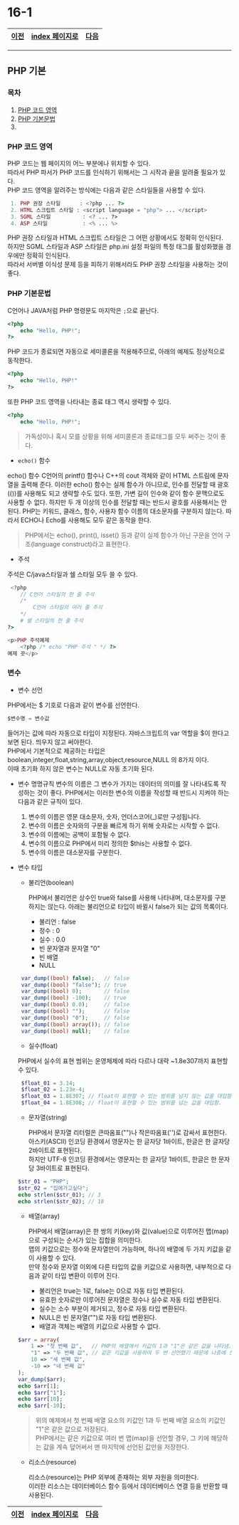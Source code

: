 # 16-1

[이전](./15.md)|[index 페이지로](./00index.md) |[다음](./16_2.md)
----|----|----
<hr>

## PHP 기본

### 목차

1. [PHP 코드 영역](#PHP-코드-영역)
1. [PHP 기본문법](#PHP-기본문법)
1.


### PHP 코드 영역

PHP 코드는 웹 페이지의 어느 부분에나 위치할 수 있다.<br>
따라서 PHP 파서가 PHP 코드를 인식하기 위해서는 그 시작과 끝을 알려줄 필요가 있다.<br>
PHP 코드 영역을 알려주는 방식에는 다음과 같은 스타일들을 사용할 수 있다.

```php
 1. PHP 권장 스타일      : <?php ... ?>
 2. HTML 스크립트 스타일 : <script language = "php"> ... </script>
 3. SGML 스타일          : <? ... ?>
 4. ASP 스타일           : <% ... %>
```
PHP 권장 스타일과 HTML 스크립트 스타일은 그 어떤 상황에서도 정확히 인식된다.<br>
하지만 SGML 스타일과 ASP 스타일은 php.ini 설정 파일의 특정 태그를 활성화했을 경우에만 정확히 인식된다.<br>
따라서 서버별 이식성 문제 등을 피하기 위해서라도 PHP 권장 스타일을 사용하는 것이 좋다.

### PHP 기본문법

C언어나 JAVA처럼 PHP 명령문도 마지막은 `;`으로 끝난다.
```php
<?php
    echo "Hello, PHP!";
?>
```

PHP 코드가 종료되면 자동으로 세미콜론을 적용해주므로, 아래의 예제도 정상적으로 동작한다.


```php
<?php
    echo "Hello, PHP!"
?>
```

또한 PHP 코드 영역을 나타내는 종료 태그 역시 생략할 수 있다.


```php
<?php
    echo "Hello, PHP!";
```

>가독성이나 혹시 모를 상황을 위해 세미콜론과 종료태그를 모두 써주는 것이 좋다.

- `echo()` 함수

echo() 함수 C언어의 printf() 함수나 C++의 cout 객체와 같이 HTML 스트림에 문자열을 출력해 준다.
이러한 echo() 함수는 실제 함수가 아니므로, 인수를 전달할 때 괄호(())를 사용해도 되고 생략할 수도 있다.
또한, 가변 길이 인수와 같이 함수 문맥으로도 사용할 수 없다.
하지만 두 개 이상의 인수를 전달할 때는 반드시 괄호를 사용해서는 안된다.
PHP는 키워드, 클래스, 함수, 사용자 함수 이름의 대소문자를 구분하지 않는다.
따라서 ECHO나 Echo를 사용해도 모두 같은 동작을 한다.

>PHP에서는 echo(), print(), isset() 등과 같이 실제 함수가 아닌 구문을 언어 구조(language construct)라고 표현한다.

- 주석

주석은 C/java스타일과 쉘 스타일 모두 쓸 수 있다.

```php
 <?php
    // C언어 스타일의 한 줄 주석
    /*
        C언어 스타일의 여러 줄 주석
    */
    # 쉘 스타일의 한 줄 주석
?>

<p>PHP 주석예제
    <?php /* echo "PHP 주석 " */ ?>
예제 끗</p>

```
### 변수

- 변수 선언

PHP에서는 $ 기호로 다음과 같이 변수를 선언한다.

```php
$변수명 = 변수값
```
들어가는 값에 따라 자동으로 타입이 지정된다. 자바스크립트의 var 역할을 $이 한다고 보면 된다. 띄우지 않고 써야한다.<br>
PHP에서 기본적으로 제공하는 타입은 boolean,integer,float,string,array,object,resource,NULL 의 8가지 이다.<br>
이때 초기화 하지 않은 변수는 NULL로 자동 초기화 된다.

  + 변수 명명규칙
	변수의 이름은 그 변수가 가지는 데이터의 의미를 잘 나타내도록 작성하는 것이 좋다.
	PHP에서는 이러한 변수의 이름을 작성할 때 반드시 지켜야 하는 다음과 같은 규칙이 있다.

	 1. 변수의 이름은 영문 대소문자, 숫자, 언더스코어\(\_\)로만 구성됩니다.
	 1. 변수의 이름은 숫자와의 구분을 빠르게 하기 위해 숫자로는 시작할 수 없다.
	 1. 변수의 이름에는 공백이 포함될 수 없다.
	 1. 변수의 이름으로 PHP에서 미리 정의한 $this는 사용할 수 없다.
	 1. 변수의 이름은 대소문자를 구분한다.
	 
- 변수 타입
   + 불리언(boolean)
 
    	PHP에서 불리언은 상수인 true와 false를 사용해 나타내며, 대소문자를 구분하지는 않는다.
    	아래는 불리언으로 타입이 바뀔시 false가 되는 값의 목록이다.
	 
     * 불리언 : false
     * 정수 : 0
     * 실수 : 0.0
     * 빈 문자열과 문자열 "0"
     * 빈 배열
     * NULL  
    
    ```php
     var_dump((bool) false);   // false
     var_dump((bool) "false"); // true
     var_dump((bool) 0);       // false
     var_dump((bool) -100);    // true
     var_dump((bool) 0.0);     // false
     var_dump((bool) "");      // false
     var_dump((bool) "0");     // false
     var_dump((bool) array()); // false
     var_dump((bool) null);    // false
    ```
    + 실수(float)
    	
	PHP에서 실수의 표현 범위는 운영체제에 따라 다르나 대략 ~1.8e307까지 표현할 수 있다.
    ```php
     $float_01 = 3.14;
     $float_02 = 1.23e-4;
     $float_03 = 1.8E307; // float이 표현할 수 있는 범위를 넘지 않는 값을 대입함.
     $float_04 = 1.8E308; // float이 표현할 수 있는 범위를 넘는 값을 대입함.    
    ```
    + 문자열(string)
    
    	PHP에서 문자열 리터럴은 큰따옴표("")나 작은따옴표('')로 감싸서 표현한다.<br>
    	아스키(ASCII) 인코딩 환경에서 영문자는 한 글자당 1바이트, 한글은 한 글자당 2바이트로 표현된다.<br>
    	하지만 UTF-8 인코딩 환경에서는 영문자는 한 글자당 1바이트, 한글은 한 문자당 3바이트로 표현된다.<br>
    ```php
    $str_01 = "PHP";
    $str_02 = "집에가고싶다";
    echo strlen($str_01); // 3
    echo strlen($str_02); // 18
    ```
    + 배열(array)	
    
    	PHP에서 배열(array)은 한 쌍의 키(key)와 값(value)으로 이루어진 맵(map)으로 구성되는 순서가 있는 집합을 의미한다.<br>
    	맵의 키값으로는 정수와 문자열만이 가능하며, 하나의 배열에 두 가지 키값을 같이 사용할 수 있다.<br>
    	만약 정수와 문자열 이외에 다른 타입의 값을 키값으로 사용하면, 내부적으로 다음과 같이 타입 변환이 이루어 진다.
    
    	* 불리언은 true는 1로, false는 0으로 자동 타입 변환된다.
    	* 유효한 숫자로만 이루어진 문자열은 정수나 실수로 자동 타입 변환된다.
    	* 실수는 소수 부분이 제거되고, 정수로 자동 타입 변환된다.
    	* NULL은 빈 문자열("")로 자동 타입 변환된다.
    	* 배열과 객체는 배열의 키값으로 사용할 수 없다.
    
    ```php
	$arr = array(
	    1 => "첫 번째 값",   // PHP의 배열에서 키값의 1과 "1"은 같은 값을 나타냄.
	    "1" => "두 번째 값", // 같은 키값을 사용하여 두 번 선언했기 때문에 나중에 선언된 "두 번째 값"만 남게됨.
	    10 => "세 번째 값",
	    -10 => "네 번째 값"
	);
	var_dump($arr);
	echo $arr[1];
	echo $arr["1"];
	echo $arr[10];
	echo $arr[-10];    
    ```
    > 위의 예제에서 첫 번째 배열 요소의 키값인 1과 두 번째 배열 요소의 키값인 "1"은 같은 값으로 저장된다.<br> PHP에서는 같은 키값으로 여러 번 맵(map)을 선언할 경우, 그 키에 해당하는 값을 계속 덮어써서 맨 마지막에 선언된 값만을 저장한다.

    + 리소스(resource)

	  리소스(resource)는 PHP 외부에 존재하는 외부 자원을 의미한다.<br> 
 	  이러한 리소스는 데이터베이스 함수 등에서 데이터베이스 연결 등을 반환할 때 사용된다.


[이전](./15.md)|[index 페이지로](./00index.md) |[다음](./16_2.md)
----|----|----
